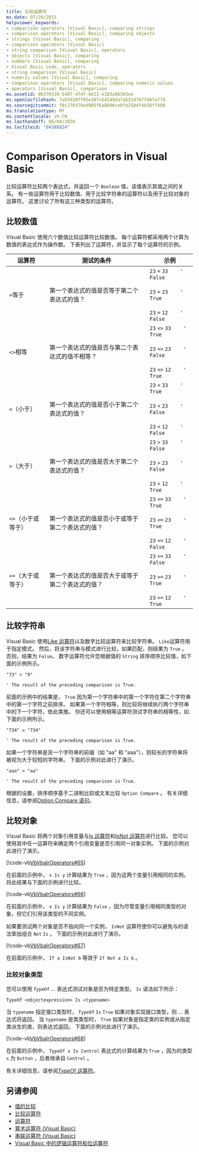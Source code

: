 ```yaml
---
title: 比较运算符
ms.date: 07/20/2015
helpviewer_keywords:
- comparison operators [Visual Basic], comparing strings
- comparison operators [Visual Basic], comparing objects
- strings [Visual Basic], comparing
- comparison operators [Visual Basic]
- string comparison [Visual Basic], operators
- objects [Visual Basic], comparing
- numbers [Visual Basic], comparing
- Visual Basic code, operators
- string comparison [Visual Basic]
- numeric values [Visual Basic], comparing
- comparison operators [Visual Basic], comparing numeric values
- operators [Visual Basic], comparison
ms.assetid: 0b570339-5407-474f-8421-e183a8b303ee
ms.openlocfilehash: 7a93928ff95e307c64149da7ab21476ffd4fa77d
ms.sourcegitcommit: f8c270376ed905f6a8896ce0fe25b4f4b38ff498
ms.translationtype: MT
ms.contentlocale: zh-CN
ms.lasthandoff: 06/04/2020
ms.locfileid: "84388824"
---
```

# <a name="comparison-operators-in-visual-basic"></a>Comparison Operators in Visual Basic
比较运算符比较两个表达式，并返回一个 `Boolean` 值，该值表示其值之间的关系。 有一些运算符用于比较数值、用于比较字符串的运算符以及用于比较对象的运算符。 这里讨论了所有这三种类型的运算符。  
  
## <a name="comparing-numeric-values"></a>比较数值  
 Visual Basic 使用六个数值比较运算符比较数值。 每个运算符都采用两个计算为数值的表达式作为操作数。 下表列出了运算符，并显示了每个运算符的示例。  
  
|运算符|测试的条件|示例|  
|--------------|----------------------|--------------|  
|`=`等于|第一个表达式的值是否等于第二个表达式的值？|`23`   `=`   `33    ' False`<br /><br /> `23`   `=`   `23    ' True`<br /><br /> `23`   `=`   `12    ' False`|  
|`<>`相等|第一个表达式的值是否与第二个表达式的值不相等？|`23`   `<>`   `33    ' True`<br /><br /> `23`   `<>`   `23    ' False`<br /><br /> `23`   `<>`   `12    ' True`|  
|`<`（小于）|第一个表达式的值是否小于第二个表达式的值？|`23`   `<`   `33    ' True`<br /><br /> `23`   `<`   `23    ' False`<br /><br /> `23`   `<`   `12    ' False`|  
|`>`（大于）|第一个表达式的值是否大于第二个表达式的值？|`23`   `>`   `33    ' False`<br /><br /> `23`   `>`   `23    ' False`<br /><br /> `23`   `>`   `12    ' True`|  
|`<=`（小于或等于）|第一个表达式的值是否小于或等于第二个表达式的值？|`23`   `<=`   `33    ' True`<br /><br /> `23`   `<=`   `23    ' True`<br /><br /> `23`   `<=`   `12    ' False`|  
|`>=`（大于或等于）|第一个表达式的值是否大于或等于第二个表达式的值？|`23`   `>=`   `33    ' False`<br /><br /> `23`   `>=`   `23    ' True`<br /><br /> `23`   `>=`   `12    ' True`|  
  
## <a name="comparing-strings"></a>比较字符串  
 Visual Basic 使用[Like 运算符](../../../language-reference/operators/like-operator.md)以及数字比较运算符来比较字符串。 `Like`运算符用于指定模式。 然后，将该字符串与模式进行比较，如果匹配，则结果为 `True` 。 否则，结果为 `False`。 数字运算符允许您根据值的 `String` 排序顺序比较值，如下面的示例所示。  
  
 `"73" < "9"`  
  
 `' The result of the preceding comparison is True.`  
  
 前面的示例中的结果是， `True` 因为第一个字符串中的第一个字符在第二个字符串中的第一个字符之前排序。 如果第一个字符相等，则比较将继续执行两个字符串中的下一个字符，依此类推。 你还可以使用相等运算符测试字符串的相等性，如下面的示例所示。  
  
 `"734" = "734"`  
  
 `' The result of the preceding comparison is True.`  
  
 如果一个字符串是另一个字符串的前缀（如 "aa" 和 "aaa"），则较长的字符串将被视为大于较短的字符串。 下面的示例对此进行了演示。  
  
 `"aaa" > "aa"`  
  
 `' The result of the preceding comparison is True.`  
  
 根据的设置，排序顺序基于二进制比较或文本比较 `Option Compare` 。 有关详细信息，请参阅[Option Compare 语句](../../../language-reference/statements/option-compare-statement.md)。  
  
## <a name="comparing-objects"></a>比较对象  
 Visual Basic 将两个对象引用变量与[Is 运算符](../../../language-reference/operators/is-operator.md)和[IsNot 运算符](../../../language-reference/operators/isnot-operator.md)进行比较。 您可以使用其中任一运算符来确定两个引用变量是否引用同一对象实例。 下面的示例对此进行了演示。  
  
 [!code-vb[VbVbalrOperators#65](~/samples/snippets/visualbasic/VS_Snippets_VBCSharp/VbVbalrOperators/VB/Class1.vb#65)]  
  
 在前面的示例中， `x Is y` 计算结果为 `True` ，因为这两个变量引用相同的实例。 将此结果与下面的示例进行比较。  
  
 [!code-vb[VbVbalrOperators#66](~/samples/snippets/visualbasic/VS_Snippets_VBCSharp/VbVbalrOperators/VB/Class1.vb#66)]  
  
 在前面的示例中， `x Is y` 计算结果为 `False` ，因为尽管变量引用相同类型的对象，但它们引用该类型的不同实例。  
  
 如果要测试两个对象是否不指向同一个实例， `IsNot` 运算符使你可以避免与的语法笨拙组合 `Not` `Is` 。 下面的示例对此进行了演示。  
  
 [!code-vb[VbVbalrOperators#67](~/samples/snippets/visualbasic/VS_Snippets_VBCSharp/VbVbalrOperators/VB/Class1.vb#67)]  
  
 在前面的示例中， `If a IsNot b` 等效于 `If Not a Is b` 。  
  
### <a name="comparing-object-type"></a>比较对象类型  
 您可以使用 `TypeOf` ... 表达式测试对象是否为特定类型。 `Is` 语法如下所示：  
  
 `TypeOf <objectexpression> Is <typename>`  
  
 当 `typename` 指定接口类型时， `TypeOf` `Is` `True` 如果对象实现接口类型，则 ... 表达式将返回。 当 `typename` 是类类型时， `True` 如果对象是指定类的实例或从指定类派生的类，则表达式返回。 下面的示例对此进行了演示。  
  
 [!code-vb[VbVbalrOperators#68](~/samples/snippets/visualbasic/VS_Snippets_VBCSharp/VbVbalrOperators/VB/Class1.vb#68)]  
  
 在前面的示例中， `TypeOf x Is Control` 表达式的计算结果为 `True` ，因为的类型 `x` 为 `Button` ，后者继承自 `Control` 。  
  
 有关详细信息，请参阅[TypeOf 运算符](../../../language-reference/operators/typeof-operator.md)。  
  
## <a name="see-also"></a>另请参阅

- [值的比较](value-comparisons.md)
- [比较运算符](../../../language-reference/operators/comparison-operators.md)
- [运算符](../../../language-reference/operators/index.md)
- [算术运算符 (Visual Basic)](arithmetic-operators.md)
- [串联运算符 (Visual Basic)](concatenation-operators.md)
- [Visual Basic 中的逻辑运算符和位运算符](logical-and-bitwise-operators.md)

